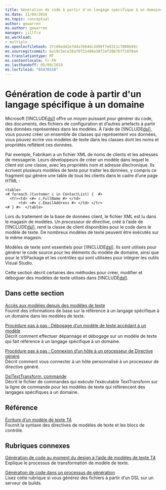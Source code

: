 ```yaml
---
title: Génération de code à partir d'un langage spécifique à un domaine
ms.date: 11/04/2016
ms.topic: conceptual
author: gewarren
ms.author: gewarren
manager: jillfra
ms.workload:
- multiple
ms.openlocfilehash: 37c60ed42e7d4a7604dc3d99f7e0311c7000b99c
ms.sourcegitcommit: 6a19c5ece38a70731496a38f2ef20676ff18f8a4
ms.translationtype: MT
ms.contentlocale: fr-FR
ms.lasthandoff: 05/09/2019
ms.locfileid: "65476510"
---
```

# <a name="generating-code-from-a-domain-specific-language"></a>Génération de code à partir d'un langage spécifique à un domaine

Microsoft [!INCLUDE[dsl](../modeling/includes/dsl_md.md)] offre un moyen puissant pour générer du code, des documents, des fichiers de configuration et d’autres artefacts à partir des données représentées dans les modèles. À l’aide de [!INCLUDE[dsl](../modeling/includes/dsl_md.md)], vous pouvez créer un ensemble de classes qui représentent vos données, vous pouvez écrire vos modèles de texte dans les classes dont les noms et propriétés reflètent ces données.

Par exemple, Fabrikam a un fichier XML de noms de clients et les adresses de messagerie. Leurs développeurs de créer un modèle dans lequel le client est une classe, avec les propriétés nom et adresse électronique. Ils écrivent plusieurs modèles de texte pour traiter les données, y compris ce fragment qui génère une table de tous les clients dans le cadre d’une page HTML :

```
<table>
<# foreach (Customer c in ContactList) {  #>
  <tr><td> <#= c.FullName #> </td>
      <td> <#= c.EmailAddress #> </td> </tr>
<# } #>  </table>
```

Lors du traitement de la base de données client, le fichier XML est lu dans le magasin de modèles. Un *processeur de directive*, créé à l’aide de [!INCLUDE[dsl](../modeling/includes/dsl_md.md)], rend la classe de client disponibles pour le code dans le modèle de texte. De nombreux modèles de texte peuvent être exécutés sur le même magasin.

Modèles de texte sont essentiels pour [!INCLUDE[dsl](../modeling/includes/dsl_md.md)]. Ils sont utilisés pour générer le code source pour les éléments du modèle de domaine, ainsi que pour le VSPackage et les contrôles qui sont utilisées pour intégrer les outils Visual Studio.

Cette section décrit certaines des méthodes pour créer, modifier et déboguer des modèles de texte utilisés dans [!INCLUDE[dsl](../modeling/includes/dsl_md.md)].

## <a name="in-this-section"></a>Dans cette section

[Accès aux modèles depuis des modèles de texte](../modeling/accessing-models-from-text-templates.md)\
Fournit des informations de base sur la référence à un langage spécifique à un domaine dans les modèles de texte.

[Procédure pas à pas : Débogage d’un modèle de texte accédant à un modèle](../modeling/walkthrough-debugging-a-text-template-that-accesses-a-model.md)\
Décrit comment effectuer dépannage et débogage sur un modèle de texte qui fait référence à un langage spécifique à un domaine.

[Procédure pas à pas : Connexion d’un hôte à un processeur de Directive généré](../modeling/walkthrough-connecting-a-host-to-a-generated-directive-processor.md)\
Décrit comment vous connecter à un hôte personnalisé à un processeur de directive généré.

[DslTextTransform, commande](../modeling/the-dsltexttransform-command.md)\
Décrit le fichier de commandes qui exécute l’exécutable TextTransform sur la ligne de commande pour les modèles de texte qui référencent des langages spécifiques à un domaine.

## <a name="reference"></a>Référence

[Écriture d’un modèle de texte T4](../modeling/writing-a-t4-text-template.md)\
Fournit la syntaxe des directives de modèles de texte et les blocs de contrôle.

## <a name="related-sections"></a>Rubriques connexes

[Génération de code au moment du design à l’aide de modèles de texte T4](../modeling/design-time-code-generation-by-using-t4-text-templates.md)\
Explique le processus de transformation de modèle de texte.

[Génération de code dans un processus de génération](../modeling/code-generation-in-a-build-process.md)\
Lisez cette rubrique si vous générez des fichiers à partir d’un DSL sur un serveur de builds.
